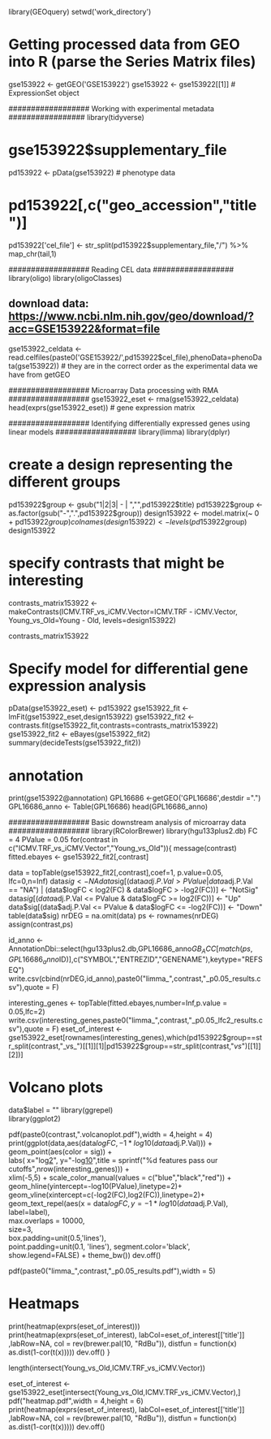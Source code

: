 library(GEOquery)
setwd('work_directory')

# Getting processed data from GEO into R (parse the Series Matrix files)
gse153922 <- getGEO('GSE153922')
gse153922 <- gse153922[[1]]   #  ExpressionSet object

################## Working with experimental metadata #################
library(tidyverse)
# gse153922$supplementary_file
pd153922 <- pData(gse153922)   # phenotype data
# pd153922[,c("geo_accession","title")]
pd153922['cel_file'] <- str_split(pd153922$supplementary_file,"/") %>% map_chr(tail,1)

################## Reading CEL data ##################
library(oligo)
library(oligoClasses)
## download data: https://www.ncbi.nlm.nih.gov/geo/download/?acc=GSE153922&format=file
gse153922_celdata <- read.celfiles(paste0('GSE153922/',pd153922$cel_file),phenoData=phenoData(gse153922)) # they are in the correct order as the experimental data we have from getGEO

################## Microarray Data processing with RMA ##################
gse153922_eset <- rma(gse153922_celdata)
head(exprs(gse153922_eset))   # gene expression matrix

################## Identifying differentially expressed genes using linear models ##################
library(limma)
library(dplyr)

# create a design representing the different groups
pd153922$group <- gsub("1|2|3| - | ","",pd153922$title)
pd153922$group <- as.factor(gsub("-",".",pd153922$group))
design153922 <- model.matrix(~ 0 + pd153922$group)
colnames(design153922) <- levels(pd153922$group)
design153922

# specify contrasts that might be interesting
contrasts_matrix153922 <- makeContrasts(ICMV.TRF_vs_iCMV.Vector=ICMV.TRF - iCMV.Vector,
                                        Young_vs_Old=Young - Old,
                                        levels=design153922)

contrasts_matrix153922

# Specify model for differential gene expression analysis
pData(gse153922_eset) <- pd153922
gse153922_fit <- lmFit(gse153922_eset,design153922)
gse153922_fit2 <- contrasts.fit(gse153922_fit,contrasts=contrasts_matrix153922)
gse153922_fit2 <- eBayes(gse153922_fit2)
summary(decideTests(gse153922_fit2))

# annotation
print(gse153922@annotation)
GPL16686 <-getGEO('GPL16686',destdir =".")
GPL16686_anno <- Table(GPL16686)
head(GPL16686_anno)

################## Basic downstream analysis of microarray data ##################
library(RColorBrewer)
library(hgu133plus2.db)
FC = 4
PValue = 0.05
for(contrast in c("ICMV.TRF_vs_iCMV.Vector","Young_vs_Old")){
  message(contrast)
  fitted.ebayes <- gse153922_fit2[,contrast]
  
  data = topTable(gse153922_fit2[,contrast],coef=1, p.value=0.05, lfc=0,n=Inf)
  data$sig <- NA
  data$sig[(data$adj.P.Val > PValue | data$adj.P.Val == "NA") | (data$logFC < log2(FC) & data$logFC > -log2(FC))] <- "NotSig"
  data$sig[(data$adj.P.Val <= PValue & data$logFC >= log2(FC))] <- "Up"
  data$sig[(data$adj.P.Val <= PValue & data$logFC <= -log2(FC))] <- "Down"
  table(data$sig)
  nrDEG = na.omit(data) 
  ps <- rownames(nrDEG)
  assign(contrast,ps)
  
  id_anno <- AnnotationDbi::select(hgu133plus2.db,GPL16686_anno$GB_ACC[match(ps,GPL16686_anno$ID)],c("SYMBOL","ENTREZID","GENENAME"),keytype="REFSEQ")
  write.csv(cbind(nrDEG,id_anno),paste0("limma_",contrast,"_p0.05_results.csv"),quote = F)
  
  interesting_genes <- topTable(fitted.ebayes,number=Inf,p.value = 0.05,lfc=2)
  write.csv(interesting_genes,paste0("limma_",contrast,"_p0.05_lfc2_results.csv"),quote = F)
  eset_of_interest <- gse153922_eset[rownames(interesting_genes),which(pd153922$group==str_split(contrast,"_vs_")[[1]][1]|pd153922$group==str_split(contrast,"_vs_")[[1]][2])]
  
  # Volcano plots
  data$label = "" 
  library(ggrepel)  
  library(ggplot2)
  
  pdf(paste0(contrast,".volcanoplot.pdf"),width = 4,height = 4)
  print(ggplot(data,aes(data$logFC,-1*log10(data$adj.P.Val))) +    
          geom_point(aes(color = sig)) +                           
          labs( x="log[2](FC)", y="-log[10](PValue)",title = sprintf("%d features pass our cutoffs",nrow(interesting_genes))) +  
          xlim(-5,5) +
          scale_color_manual(values = c("blue","black","red")) + 
          geom_hline(yintercept=-log10(PValue),linetype=2)+        
          geom_vline(xintercept=c(-log2(FC),log2(FC)),linetype=2)+ 
          geom_text_repel(aes(x = data$logFC,                   
                              y = -1*log10(data$adj.P.Val),          
                              label=label),                       
                          max.overlaps = 10000,                    
                          size=3,                                 
                          box.padding=unit(0.5,'lines'),           
                          point.padding=unit(0.1, 'lines'), 
                          segment.color='black',                   
                          show.legend=FALSE) +
          theme_bw())
  dev.off()
  
  pdf(paste0("limma_",contrast,"_p0.05_results.pdf"),width = 5)
  # Heatmaps
  print(heatmap(exprs(eset_of_interest)))
  print(heatmap(exprs(eset_of_interest),
                labCol=eset_of_interest[['title']] ,labRow=NA,
                col = rev(brewer.pal(10, "RdBu")),
                distfun   = function(x) as.dist(1-cor(t(x)))))
  dev.off()
}

length(intersect(Young_vs_Old,ICMV.TRF_vs_iCMV.Vector))

eset_of_interest <- gse153922_eset[intersect(Young_vs_Old,ICMV.TRF_vs_iCMV.Vector),]
pdf("heatmap.pdf",width = 4,height = 6)
print(heatmap(exprs(eset_of_interest),
              labCol=eset_of_interest[['title']] ,labRow=NA,
              col = rev(brewer.pal(10, "RdBu")),
              distfun   = function(x) as.dist(1-cor(t(x)))))
dev.off()

